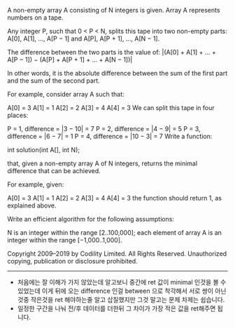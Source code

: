 A non-empty array A consisting of N integers is given. Array A represents numbers on a tape.

Any integer P, such that 0 < P < N, splits this tape into two non-empty parts: A[0], A[1], ..., A[P − 1] and A[P], A[P + 1], ..., A[N − 1].

The difference between the two parts is the value of: |(A[0] + A[1] + ... + A[P − 1]) − (A[P] + A[P + 1] + ... + A[N − 1])|

In other words, it is the absolute difference between the sum of the first part and the sum of the second part.

For example, consider array A such that:

  A[0] = 3
  A[1] = 1
  A[2] = 2
  A[3] = 4
  A[4] = 3
We can split this tape in four places:

P = 1, difference = |3 − 10| = 7 
P = 2, difference = |4 − 9| = 5 
P = 3, difference = |6 − 7| = 1 
P = 4, difference = |10 − 3| = 7 
Write a function:

int solution(int A[], int N);

that, given a non-empty array A of N integers, returns the minimal difference that can be achieved.

For example, given:

  A[0] = 3
  A[1] = 1
  A[2] = 2
  A[3] = 4
  A[4] = 3
the function should return 1, as explained above.

Write an efficient algorithm for the following assumptions:

N is an integer within the range [2..100,000];
each element of array A is an integer within the range [−1,000..1,000].

Copyright 2009–2019 by Codility Limited. All Rights Reserved. Unauthorized copying, publication or disclosure prohibited.

-----------------------------------------------------

- 처음에는 잘 이해가 가지 않았는데 알고보니 중간에 ret 값이 minimal 인것을 볼 수 있었는데 이게 뒤에 오는 difference 인걸 between 으로 착각해서
서로 쌍이 아닌것중 작은것을 ret 해야하는줄 알고 삽질했지만 그것 말고는 문제 차제는 쉽습니다.
- 일정한 구간을 나눠 전/후 데이터를 더한뒤 그 차이가 가장 적은 값을 ret해주면 됩니다.